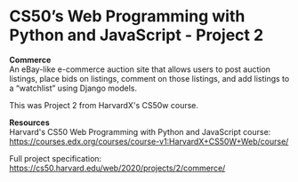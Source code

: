 # CS50’s Web Programming with Python and JavaScript - Project 2
**Commerce**\
An eBay-like e-commerce auction site that allows users to post auction listings, place bids on listings, comment on those listings, and add listings to a “watchlist” using Django models.

This was Project 2 from HarvardX's CS50w course.

**Resources**\
Harvard's CS50 Web Programming with Python and JavaScript course: https://courses.edx.org/courses/course-v1:HarvardX+CS50W+Web/course/

Full project specification: https://cs50.harvard.edu/web/2020/projects/2/commerce/
